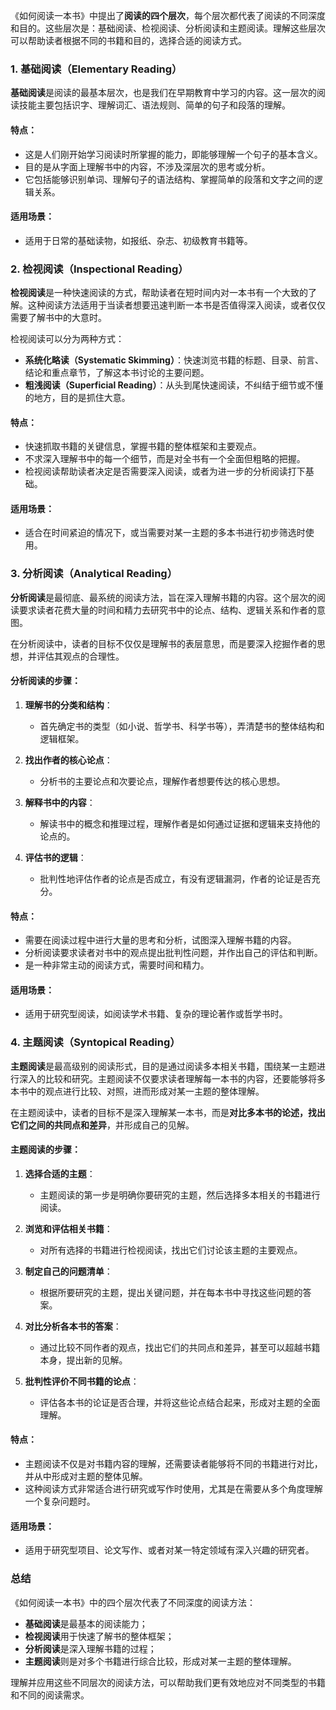 《如何阅读一本书》中提出了**阅读的四个层次**，每个层次都代表了阅读的不同深度和目的。这些层次是：基础阅读、检视阅读、分析阅读和主题阅读。理解这些层次可以帮助读者根据不同的书籍和目的，选择合适的阅读方式。

### 1. 基础阅读（Elementary Reading）

**基础阅读**是阅读的最基本层次，也是我们在早期教育中学习的内容。这一层次的阅读技能主要包括识字、理解词汇、语法规则、简单的句子和段落的理解。

#### 特点：
- 这是人们刚开始学习阅读时所掌握的能力，即能够理解一个句子的基本含义。
- 目的是从字面上理解书中的内容，不涉及深层次的思考或分析。
- 它包括能够识别单词、理解句子的语法结构、掌握简单的段落和文字之间的逻辑关系。

#### 适用场景：
- 适用于日常的基础读物，如报纸、杂志、初级教育书籍等。

### 2. 检视阅读（Inspectional Reading）

**检视阅读**是一种快速阅读的方式，帮助读者在短时间内对一本书有一个大致的了解。这种阅读方法适用于当读者想要迅速判断一本书是否值得深入阅读，或者仅仅需要了解书中的大意时。

检视阅读可以分为两种方式：
- **系统化略读（Systematic Skimming）**：快速浏览书籍的标题、目录、前言、结论和重点章节，了解这本书讨论的主要问题。
- **粗浅阅读（Superficial Reading）**：从头到尾快速阅读，不纠结于细节或不懂的地方，目的是抓住大意。

#### 特点：
- 快速抓取书籍的关键信息，掌握书籍的整体框架和主要观点。
- 不求深入理解书中的每一个细节，而是对全书有一个全面但粗略的把握。
- 检视阅读帮助读者决定是否需要深入阅读，或者为进一步的分析阅读打下基础。

#### 适用场景：
- 适合在时间紧迫的情况下，或当需要对某一主题的多本书进行初步筛选时使用。

### 3. 分析阅读（Analytical Reading）

**分析阅读**是最彻底、最系统的阅读方法，旨在深入理解书籍的内容。这个层次的阅读要求读者花费大量的时间和精力去研究书中的论点、结构、逻辑关系和作者的意图。

在分析阅读中，读者的目标不仅仅是理解书的表层意思，而是要深入挖掘作者的思想，并评估其观点的合理性。

#### 分析阅读的步骤：
1. **理解书的分类和结构**：
   - 首先确定书的类型（如小说、哲学书、科学书等），弄清楚书的整体结构和逻辑框架。
   
2. **找出作者的核心论点**：
   - 分析书的主要论点和次要论点，理解作者想要传达的核心思想。
   
3. **解释书中的内容**：
   - 解读书中的概念和推理过程，理解作者是如何通过证据和逻辑来支持他的论点的。

4. **评估书的逻辑**：
   - 批判性地评估作者的论点是否成立，有没有逻辑漏洞，作者的论证是否充分。

#### 特点：
- 需要在阅读过程中进行大量的思考和分析，试图深入理解书籍的内容。
- 分析阅读要求读者对书中的观点提出批判性问题，并作出自己的评估和判断。
- 是一种非常主动的阅读方式，需要时间和精力。

#### 适用场景：
- 适用于研究型阅读，如阅读学术书籍、复杂的理论著作或哲学书时。

### 4. 主题阅读（Syntopical Reading）

**主题阅读**是最高级别的阅读形式，目的是通过阅读多本相关书籍，围绕某一主题进行深入的比较和研究。主题阅读不仅要求读者理解每一本书的内容，还要能够将多本书中的观点进行比较、对照，进而形成对某一主题的整体理解。

在主题阅读中，读者的目标不是深入理解某一本书，而是**对比多本书的论述，找出它们之间的共同点和差异**，并形成自己的见解。

#### 主题阅读的步骤：
1. **选择合适的主题**：
   - 主题阅读的第一步是明确你要研究的主题，然后选择多本相关的书籍进行阅读。
   
2. **浏览和评估相关书籍**：
   - 对所有选择的书籍进行检视阅读，找出它们讨论该主题的主要观点。
   
3. **制定自己的问题清单**：
   - 根据所要研究的主题，提出关键问题，并在每本书中寻找这些问题的答案。
   
4. **对比分析各本书的答案**：
   - 通过比较不同作者的观点，找出它们的共同点和差异，甚至可以超越书籍本身，提出新的见解。
   
5. **批判性评价不同书籍的论点**：
   - 评估各本书的论证是否合理，并将这些论点结合起来，形成对主题的全面理解。

#### 特点：
- 主题阅读不仅是对书籍内容的理解，还需要读者能够将不同的书籍进行对比，并从中形成对主题的整体见解。
- 这种阅读方式非常适合进行研究或写作时使用，尤其是在需要从多个角度理解一个复杂问题时。

#### 适用场景：
- 适用于研究型项目、论文写作、或者对某一特定领域有深入兴趣的研究者。

### 总结

《如何阅读一本书》中的四个层次代表了不同深度的阅读方法：
- **基础阅读**是最基本的阅读能力；
- **检视阅读**用于快速了解书的整体框架；
- **分析阅读**是深入理解书籍的过程；
- **主题阅读**则是对多个书籍进行综合比较，形成对某一主题的整体理解。

理解并应用这些不同层次的阅读方法，可以帮助我们更有效地应对不同类型的书籍和不同的阅读需求。